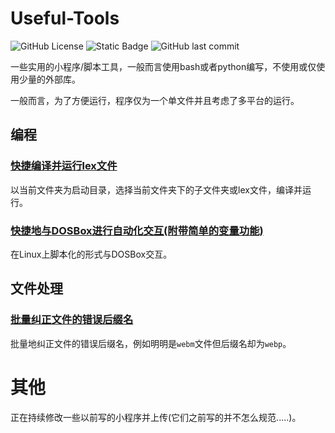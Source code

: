 # Useful-Tools

![GitHub License](https://img.shields.io/github/license/Menghuan1918/Useful-Tools)
![Static Badge](https://img.shields.io/badge/PRs-welcome-pink)
![GitHub last commit](https://img.shields.io/github/last-commit/Menghuan1918/Useful-Tools)

一些实用的小程序/脚本工具，一般而言使用bash或者python编写，不使用或仅使用少量的外部库。

一般而言，为了方便运行，程序仅为一个单文件并且考虑了多平台的运行。

## 编程

### [快捷编译并运行lex文件](Coding/flex/Run_flex_file.md) 
以当前文件夹为启动目录，选择当前文件夹下的子文件夹或lex文件，编译并运行。

### [快捷地与DOSBox进行自动化交互(附带简单的变量功能)](Coding/dosbox/Run_DOS_box_CN.md) 
在Linux上脚本化的形式与DOSBox交互。

## 文件处理

### [批量纠正文件的错误后缀名](Files/Type/Correct_extension.md) 
批量地纠正文件的错误后缀名，例如明明是`webm`文件但后缀名却为`webp`。

# 其他
正在持续修改一些以前写的小程序并上传(它们之前写的并不怎么规范.....)。